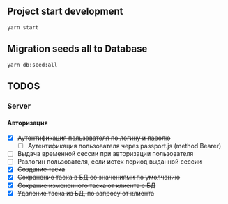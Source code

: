 ## Project start development

```
yarn start
```

## Migration seeds all to Database

```
yarn db:seed:all
```

## TODOS

### Server

#### Авторизация

- [x] ~~Аутентификация пользователя по логину и паролю~~
  - [ ] Аутентификация пользователя через passport.js (method Bearer)
- [ ] Выдача временной сессии при авторизации пользователя
- [ ] Разлогин пользователя, если истек период выданной сессии
- [x] ~~Создание таска~~
- [x] ~~Сохранение таска в БД со значениями по умолчанию~~
- [x] ~~Сохрание измененного таска от клиента с БД~~
- [x] ~~Удаление таска из БД, по запросу от клиента~~
